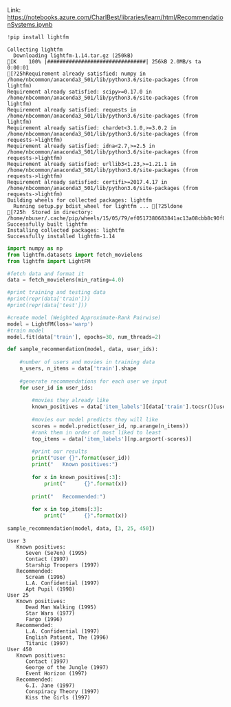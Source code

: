 
Link: https://notebooks.azure.com/CharlBest/libraries/learn/html/RecommendationSystems.ipynb


```python
!pip install lightfm
```

    Collecting lightfm
      Downloading lightfm-1.14.tar.gz (250kB)
    [K    100% |################################| 256kB 2.0MB/s ta 0:00:01
    [?25hRequirement already satisfied: numpy in /home/nbcommon/anaconda3_501/lib/python3.6/site-packages (from lightfm)
    Requirement already satisfied: scipy>=0.17.0 in /home/nbcommon/anaconda3_501/lib/python3.6/site-packages (from lightfm)
    Requirement already satisfied: requests in /home/nbcommon/anaconda3_501/lib/python3.6/site-packages (from lightfm)
    Requirement already satisfied: chardet<3.1.0,>=3.0.2 in /home/nbcommon/anaconda3_501/lib/python3.6/site-packages (from requests->lightfm)
    Requirement already satisfied: idna<2.7,>=2.5 in /home/nbcommon/anaconda3_501/lib/python3.6/site-packages (from requests->lightfm)
    Requirement already satisfied: urllib3<1.23,>=1.21.1 in /home/nbcommon/anaconda3_501/lib/python3.6/site-packages (from requests->lightfm)
    Requirement already satisfied: certifi>=2017.4.17 in /home/nbcommon/anaconda3_501/lib/python3.6/site-packages (from requests->lightfm)
    Building wheels for collected packages: lightfm
      Running setup.py bdist_wheel for lightfm ... [?25ldone
    [?25h  Stored in directory: /home/nbuser/.cache/pip/wheels/15/05/79/ef0517380683841ac13a08cbb8c90f052f954b91b486cc7e68
    Successfully built lightfm
    Installing collected packages: lightfm
    Successfully installed lightfm-1.14



```python
import numpy as np
from lightfm.datasets import fetch_movielens
from lightfm import LightFM

#fetch data and format it
data = fetch_movielens(min_rating=4.0)

#print training and testing data
#print(repr(data['train']))
#print(repr(data['test']))

#create model (Weighted Approximate-Rank Pairwise)
model = LightFM(loss='warp')
#train model
model.fit(data['train'], epochs=30, num_threads=2)

def sample_recommendation(model, data, user_ids):
    
    #number of users and movies in training data
    n_users, n_items = data['train'].shape
    
    #generate recommendations for each user we input
    for user_id in user_ids:
        
        #movies they already like
        known_positives = data['item_labels'][data['train'].tocsr()[user_id].indices]
        
        #movies our model predicts they will like
        scores = model.predict(user_id, np.arange(n_items))
        #rank them in order of most liked to least
        top_items = data['item_labels'][np.argsort(-scores)]
        
        #print our results
        print("User {}".format(user_id))
        print("   Known positives:")
        
        for x in known_positives[:3]:
            print("      {}".format(x))
            
        print("   Recommended:")
        
        for x in top_items[:3]:
            print("      {}".format(x))
            
sample_recommendation(model, data, [3, 25, 450])
```

    User 3
       Known positives:
          Seven (Se7en) (1995)
          Contact (1997)
          Starship Troopers (1997)
       Recommended:
          Scream (1996)
          L.A. Confidential (1997)
          Apt Pupil (1998)
    User 25
       Known positives:
          Dead Man Walking (1995)
          Star Wars (1977)
          Fargo (1996)
       Recommended:
          L.A. Confidential (1997)
          English Patient, The (1996)
          Titanic (1997)
    User 450
       Known positives:
          Contact (1997)
          George of the Jungle (1997)
          Event Horizon (1997)
       Recommended:
          G.I. Jane (1997)
          Conspiracy Theory (1997)
          Kiss the Girls (1997)

